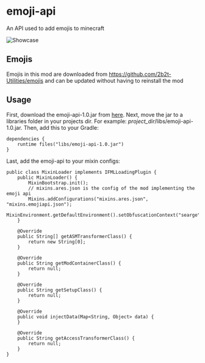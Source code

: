 # emoji-api
An API used to add emojis to minecraft

![Showcase](https://cdn.discordapp.com/attachments/661446370359640074/707343317263843378/2020-05-05_16.45.20.png)

## Emojis
Emojis in this mod are downloaded from https://github.com/2b2t-Utilities/emojis and can be updated without having to reinstall the mod

## Usage
First, download the emoji-api-1.0.jar from [here](https://github.com/2b2t-Utilities/emoji-api/releases/tag/v1.0).
Next, move the jar to a libraries folder in your projects dir. For example: _project_dir_/libs/emoji-api-1.0.jar.
Then, add this to your Gradle:
```
dependencies {
    runtime files("libs/emoji-api-1.0.jar")
}
```
Last, add the emoji-api to your mixin configs:
```
public class MixinLoader implements IFMLLoadingPlugin {
	public MixinLoader() {
		MixinBootstrap.init();
		// mixins.ares.json is the config of the mod implementing the emoji api
		Mixins.addConfigurations("mixins.ares.json", "mixins.emojiapi.json");
		MixinEnvironment.getDefaultEnvironment().setObfuscationContext("searge");
	}

	@Override
	public String[] getASMTransformerClass() {
		return new String[0];
	}

	@Override
	public String getModContainerClass() {
		return null;
	}

	@Override
	public String getSetupClass() {
		return null;
	}

	@Override
	public void injectData(Map<String, Object> data) {
	}

	@Override
	public String getAccessTransformerClass() {
		return null;
	}
}
```
